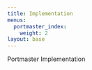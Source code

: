 ```yaml
---
title: Implementation
menus:
  portmaster_index:
    weight: 2
layout: base
---
```


Portmaster Implementation
